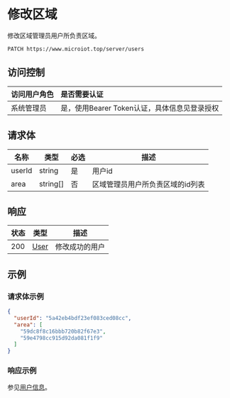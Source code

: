# 修改区域

修改区域管理员用户所负责区域。

``` HTTP
PATCH https://www.microiot.top/server/users
```
## 访问控制

| 访问用户角色 | 是否需要认证                                 |
| :----------- | :------------------------------------------- |
| 系统管理员   | 是，使用Bearer Token认证，具体信息见登录授权 |

## 请求体

| 名称   | 类型     | 必选 | 描述                             |
| ------ | -------- | ---- | -------------------------------- |
| userId | string   | 是   | 用户id                           |
| area   | string[] | 否   | 区域管理员用户所负责区域的id列表 |

## 响应

| 状态 | 类型          | 描述           |
| ---- | ------------- | -------------- |
| 200  | [User](adduser.md#user) | 修改成功的用户 |

## 示例

### 请求体示例

``` JSON
{
  "userId": "5a42eb4bdf23ef083ced08cc",
  "area": [
    "59dc8f8c16bbb720b82f67e3",
    "59e4798cc915d92da081f1f9"
  ]
}
```

### 响应示例

参见[用户信息](adduser.md#_7)。
